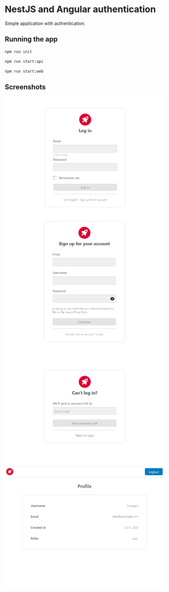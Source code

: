 # NestJS and Angular authentication

Simple application with authentication.

## Running the app

```bash
npm run init
```

```bash
npm run start:api
```

```bash
npm run start:web
```

## Screenshots

<img src="./assets/screenshots/login-page.png" />
<img src="./assets/screenshots/register-page.png" />
<img src="./assets/screenshots/forgot-page.png" />
<img src="./assets/screenshots/profile-page.png" />
